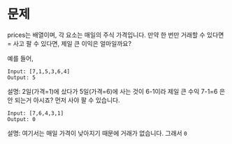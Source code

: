 # 문제 
prices는 배열이며, 각 요소는 매일의 주식 가격입니다.
만약 한 번만 거래할 수 있다면 = 사고 팔 수 있다면, 제일 큰 이익은 얼마일까요?

예를 들어,
```
Input: [7,1,5,3,6,4]
Output: 5
```
설명: 2일(가격=1)에 샀다가 5일(가격=6)에 사는 것이 6-1이라 제일 큰 수익
7-1=6 은 안 되는거 아시죠? 먼저 사야 팔 수 있습니다.

```
Input: [7,6,4,3,1]
Output: 0
```
설명: 여기서는 매일 가격이 낮아지기 때문에 거래가 없습니다. 그래서 `0`
